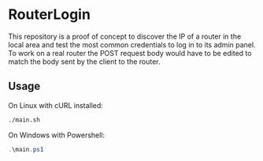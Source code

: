 # RouterLogin

This repository is a proof of concept to discover the IP of a router in the local area and test the most common credentials to log in to its admin panel.
To work on a real router the POST request body would have to be edited to match the body sent by the client to the router.

## Usage

On Linux with cURL installed:

```bash
./main.sh
```

On Windows with Powershell:


```Powershell
.\main.ps1
```
